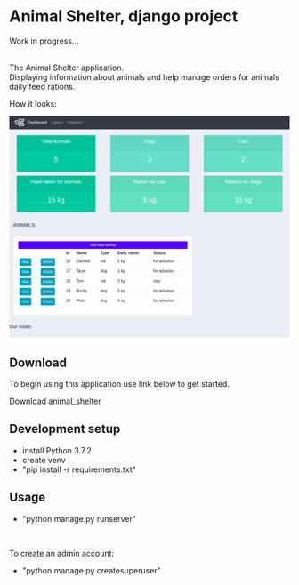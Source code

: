 # Animal Shelter, django project
Work in progress...

<br />
The Animal Shelter application.
<br/>
Displaying information about animals and help manage orders for animals daily feed rations.
<br />

How it looks:

![How it looks](https://github.com/visse0001/animal_shelter/blob/master/static/images/screenshot_animal_shelter.png?raw=true)


## Download

To begin using this application use link below to get started.

[Download animal_shelter](https://github.com/visse0001/animal_shelter)

## Development setup

- install Python 3.7.2
- create venv
- "pip install -r requirements.txt"

## Usage

- "python manage.py runserver"
<br />

To create an admin account:
<br />
- "python manage.py createsuperuser"